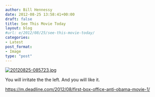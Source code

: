 ```yaml
---
author: Bill Hennessy
date: 2012-08-25 13:58:41+00:00
draft: false
title: See This Movie Today
layout: blog
#url: e/2012/08/25/see-this-movie-today/
categories:
- Latest
post_format:
- Image
type: "post"
---
```


[![20120825-085723.jpg](https://ludicrite.files.wordpress.com/2012/08/20120825-085723.jpg)
](https://ludicrite.files.wordpress.com/2012/08/20120825-085723.jpg)

You will irritate the the left. And you will like it.  

https://m.deadline.com/2012/08/first-box-office-anti-obama-movie-1/
